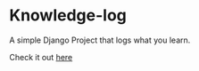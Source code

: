 # Knowledge-log

A simple Django Project that logs what you learn. 

Check it out [here](https://knowledgelogka76.kfirjgyswf.dopraxrocks.com/)


